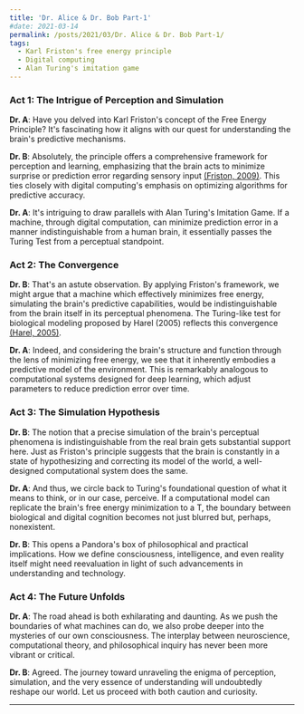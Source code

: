 ```yaml
---
title: 'Dr. Alice & Dr. Bob Part-1'
#date: 2021-03-14
permalink: /posts/2021/03/Dr. Alice & Dr. Bob Part-1/
tags:
  - Karl Friston's free energy principle
  - Digital computing
  - Alan Turing's imitation game
---
```


### Act 1: The Intrigue of Perception and Simulation

**Dr. A**: Have you delved into Karl Friston's concept of the Free Energy Principle? It's fascinating how it aligns with our quest for understanding the brain's predictive mechanisms.

**Dr. B**: Absolutely, the principle offers a comprehensive framework for perception and learning, emphasizing that the brain acts to minimize surprise or prediction error regarding sensory input [(Friston, 2009)](https://www.cell.com/trends/cognitive-sciences/abstract/S1364-6613(09)00117-X). This ties closely with digital computing's emphasis on optimizing algorithms for predictive accuracy.

**Dr. A**: It's intriguing to draw parallels with Alan Turing's Imitation Game. If a machine, through digital computation, can minimize prediction error in a manner indistinguishable from a human brain, it essentially passes the Turing Test from a perceptual standpoint.

### Act 2: The Convergence

**Dr. B**: That's an astute observation. By applying Friston's framework, we might argue that a machine which effectively minimizes free energy, simulating the brain's predictive capabilities, would be indistinguishable from the brain itself in its perceptual phenomena. The Turing-like test for biological modeling proposed by Harel (2005) reflects this convergence [(Harel, 2005)](https://www.nature.com/articles/nbt0405-495).

**Dr. A**: Indeed, and considering the brain's structure and function through the lens of minimizing free energy, we see that it inherently embodies a predictive model of the environment. This is remarkably analogous to computational systems designed for deep learning, which adjust parameters to reduce prediction error over time.

### Act 3: The Simulation Hypothesis

**Dr. B**: The notion that a precise simulation of the brain's perceptual phenomena is indistinguishable from the real brain gets substantial support here. Just as Friston's principle suggests that the brain is constantly in a state of hypothesizing and correcting its model of the world, a well-designed computational system does the same.

**Dr. A**: And thus, we circle back to Turing's foundational question of what it means to think, or in our case, perceive. If a computational model can replicate the brain's free energy minimization to a T, the boundary between biological and digital cognition becomes not just blurred but, perhaps, nonexistent.

**Dr. B**: This opens a Pandora's box of philosophical and practical implications. How we define consciousness, intelligence, and even reality itself might need reevaluation in light of such advancements in understanding and technology.

### Act 4: The Future Unfolds

**Dr. A**: The road ahead is both exhilarating and daunting. As we push the boundaries of what machines can do, we also probe deeper into the mysteries of our own consciousness. The interplay between neuroscience, computational theory, and philosophical inquiry has never been more vibrant or critical.

**Dr. B**: Agreed. The journey toward unraveling the enigma of perception, simulation, and the very essence of understanding will undoubtedly reshape our world. Let us proceed with both caution and curiosity.

---